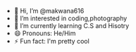 - 👋 Hi, I’m @makwana616
- 👀 I’m interested in coding,photography
- 🌱 I’m currently learning C.S and Hisotry
- 😄 Pronouns: He/Him
- ⚡ Fun fact: I'm pretty cool

<!---
makwana616/makwana616 is a ✨ special ✨ repository because its `README.md` (this file) appears on your GitHub profile.
You can click the Preview link to take a look at your changes.
--->
